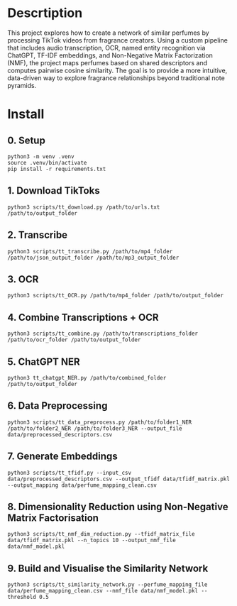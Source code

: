 # Descrtiption

This project explores how to create a network of similar perfumes by processing TikTok videos from fragrance creators. Using a custom pipeline that includes audio transcription, OCR, named entity recognition via ChatGPT, TF-IDF embeddings, and Non-Negative Matrix Factorization (NMF), the project maps perfumes based on shared descriptors and computes pairwise cosine similarity. The goal is to provide a more intuitive, data-driven way to explore fragrance relationships beyond traditional note pyramids.

# Install

## 0. Setup
```
python3 -m venv .venv
source .venv/bin/activate
pip install -r requirements.txt
```

## 1. Download TikToks
```
python3 scripts/tt_download.py /path/to/urls.txt /path/to/output_folder
```

## 2. Transcribe
```
python3 scripts/tt_transcribe.py /path/to/mp4_folder /path/to/json_output_folder /path/to/mp3_output_folder
```

## 3. OCR
```
python3 scripts/tt_OCR.py /path/to/mp4_folder /path/to/output_folder
```

## 4. Combine Transcriptions + OCR
```
python3 scripts/tt_combine.py /path/to/transcriptions_folder /path/to/ocr_folder /path/to/output_folder
```

## 5. ChatGPT NER
```
python3 tt_chatgpt_NER.py /path/to/combined_folder /path/to/output_folder
```
## 6. Data Preprocessing
```
python3 scripts/tt_data_preprocess.py /path/to/folder1_NER /path/to/folder2_NER /path/to/folder3_NER --output_file data/preprocessed_descriptors.csv
```
## 7. Generate Embeddings
```
python3 scripts/tt_tfidf.py --input_csv data/preprocessed_descriptors.csv --output_tfidf data/tfidf_matrix.pkl --output_mapping data/perfume_mapping_clean.csv
```
## 8. Dimensionality Reduction using Non-Negative Matrix Factorisation
```
python3 scripts/tt_nmf_dim_reduction.py --tfidf_matrix_file data/tfidf_matrix.pkl --n_topics 10 --output_nmf_file data/nmf_model.pkl
```

## 9. Build and Visualise the Similarity Network
```
python3 scripts/tt_similarity_network.py --perfume_mapping_file data/perfume_mapping_clean.csv --nmf_file data/nmf_model.pkl --threshold 0.5
```
